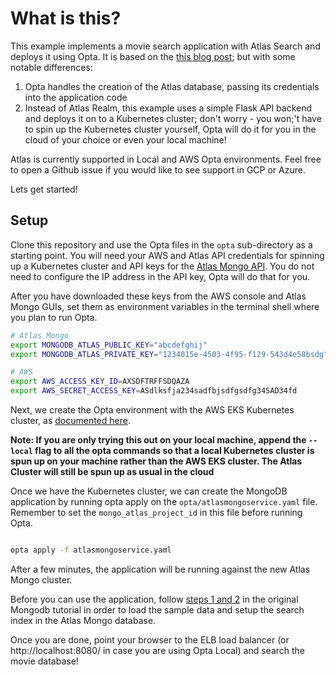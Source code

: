 # What is this?

This example implements a movie search application with Atlas Search and deploys it using Opta. It is based on the [this blog post](https://www.mongodb.com/developer/how-to/build-movie-search-application/); but with some notable differences:
  1. Opta handles the creation of the Atlas database, passing its credentials into the application code
  2. Instead of Atlas Realm, this example uses a simple Flask API backend and deploys it on to a Kubernetes cluster; don't worry - you won;'t have to spin up the Kubernetes cluster yourself, Opta will do it for you in the cloud of your choice or even your local machine!
   
Atlas is currently supported in Local and AWS Opta environments. Feel free to open a Github issue if you would like to see support in GCP or Azure.

Lets get started!

## Setup

Clone this repository and use the Opta files in the `opta` sub-directory as a starting point. You will need your AWS and Atlas API credentials for spinning up a Kubernetes cluster and API keys for the [Atlas Mongo API](https://docs.atlas.mongodb.com/tutorial/manage-programmatic-access/). You do not need to configure the IP address in the API key, Opta will do that for you.

After you have downloaded these keys from the AWS console and Atlas Mongo GUIs, set them as environment variables in the terminal shell where you plan to run Opta.

```bash
# Atlas Mongo
export MONGODB_ATLAS_PUBLIC_KEY="abcdefghij"
export MONGODB_ATLAS_PRIVATE_KEY="1234015e-4503-4f95-f129-543d4e58bsdg"

# AWS 
export AWS_ACCESS_KEY_ID=AXSDFTRFFSDQAZA
export AWS_SECRET_ACCESS_KEY=ASdlksfja234sadfbjsdfgsdfg34SAD34fd
```

Next, we create the Opta environment with the AWS EKS Kubernetes cluster, as [documented here](https://docs.atlas.mongodb.com/tutorial/manage-programmatic-access/).

__Note: If you are only trying this out on your local machine, append the `--local` flag to all the opta commands so that a local Kubernetes cluster is spun up on your machine rather than the AWS EKS cluster. The Atlas Cluster will still be spun up as usual in the cloud__


Once we have the Kubernetes cluster, we can create the MongoDB application by running opta apply on the `opta/atlasmongoservice.yaml` file. Remember to set the  `mongo_atlas_project_id` in this file before running Opta.

```bash

opta apply -f atlasmongoservice.yaml

```

After a few minutes, the application will be running against the new Atlas Mongo cluster.

Before you can use the application, follow [steps 1 and 2](https://www.mongodb.com/developer/how-to/build-movie-search-application/#step-1.-spin-up-atlas-cluster-and-load-movie-data) in the original Mongodb tutorial in order to load the sample data and setup the search index in the Atlas Mongo database.

Once you are done, point your browser to the ELB load balancer (or http://localhost:8080/ in case you are using Opta Local) and search the movie database!


